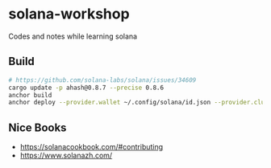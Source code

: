 # solana-workshop

Codes and notes while learning solana

## Build

```sh
# https://github.com/solana-labs/solana/issues/34609
cargo update -p ahash@0.8.7 --precise 0.8.6
anchor build
anchor deploy --provider.wallet ~/.config/solana/id.json --provider.cluster devnet
```

## Nice Books

* <https://solanacookbook.com/#contributing>
* <https://www.solanazh.com/>
